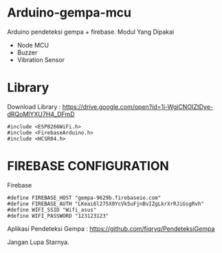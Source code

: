 # Arduino-gempa-mcu
Arduino pendeteksi gempa + firebase.
Modul Yang Dipakai
- Node MCU
- Buzzer
- Vibration Sensor

# Library
Download Library : https://drive.google.com/open?id=1i-WgjCNOIZtDye-dRQoMlYXU7H4_DFmD

```
#include <ESP8266WiFi.h>
#include <FirebaseArduino.h>
#include <HCSR04.h>
```

# FIREBASE CONFIGURATION

Firebase
```
#define FIREBASE_HOST "gempa-9629b.firebaseio.com" 
#define FIREBASE_AUTH "LKeai6l275X0YcVk5uFjnBvIZgLkrXrRJiGsgRvh"
#define WIFI_SSID "Wifi_asus"
#define WIFI_PASSWORD "123123123"
```

Aplikasi Pendeteksi Gempa : https://github.com/fiqryq/PendeteksiGempa

Jangan Lupa Starnya.
